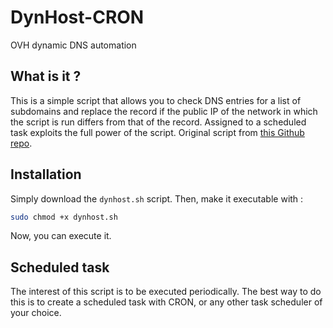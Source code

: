 # DynHost-CRON
OVH dynamic DNS automation

## What is it ?

This is a simple script that allows you to check DNS entries for a list of subdomains and replace the record if the public IP of the network in which the script is run differs from that of the record. Assigned to a scheduled task exploits the full power of the script. Original script from [this Github repo](https://github.com/yjajkiew/dynhost-ovh).

## Installation

Simply download the `dynhost.sh` script. Then, make it executable with : 

```bash
sudo chmod +x dynhost.sh
```
Now, you can execute it.

## Scheduled task

The interest of this script is to be executed periodically. The best way to do this is to create a scheduled task with CRON, or any other task scheduler of your choice.

